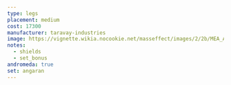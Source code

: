 ```yaml
---
type: legs
placement: medium
cost: 17300
manufacturer: taravay-industries
image: https://vignette.wikia.nocookie.net/masseffect/images/2/2b/MEA_Angaran_Ranger_Legs.png/revision/latest/scale-to-width-down/350?cb=20180509000700
notes:
  - shields
  - set_bonus
andromeda: true
set: angaran
---
```

